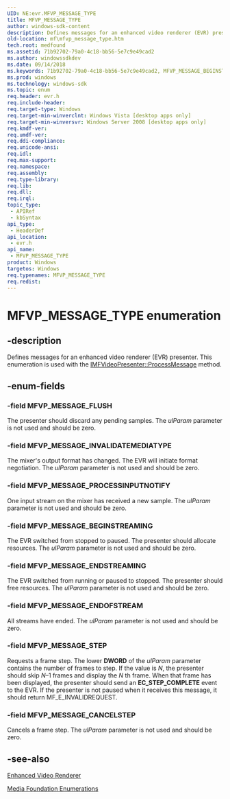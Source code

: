 ```yaml
---
UID: NE:evr.MFVP_MESSAGE_TYPE
title: MFVP_MESSAGE_TYPE
author: windows-sdk-content
description: Defines messages for an enhanced video renderer (EVR) presenter.
old-location: mf\mfvp_message_type.htm
tech.root: medfound
ms.assetid: 71b92702-79a0-4c18-bb56-5e7c9e49cad2
ms.author: windowssdkdev
ms.date: 09/14/2018
ms.keywords: 71b92702-79a0-4c18-bb56-5e7c9e49cad2, MFVP_MESSAGE_BEGINSTREAMING, MFVP_MESSAGE_CANCELSTEP, MFVP_MESSAGE_ENDOFSTREAM, MFVP_MESSAGE_ENDSTREAMING, MFVP_MESSAGE_FLUSH, MFVP_MESSAGE_INVALIDATEMEDIATYPE, MFVP_MESSAGE_PROCESSINPUTNOTIFY, MFVP_MESSAGE_STEP, MFVP_MESSAGE_TYPE, MFVP_MESSAGE_TYPE enumeration [Media Foundation], evr/MFVP_MESSAGE_BEGINSTREAMING, evr/MFVP_MESSAGE_CANCELSTEP, evr/MFVP_MESSAGE_ENDOFSTREAM, evr/MFVP_MESSAGE_ENDSTREAMING, evr/MFVP_MESSAGE_FLUSH, evr/MFVP_MESSAGE_INVALIDATEMEDIATYPE, evr/MFVP_MESSAGE_PROCESSINPUTNOTIFY, evr/MFVP_MESSAGE_STEP, evr/MFVP_MESSAGE_TYPE, mf.mfvp_message_type
ms.prod: windows
ms.technology: windows-sdk
ms.topic: enum
req.header: evr.h
req.include-header: 
req.target-type: Windows
req.target-min-winverclnt: Windows Vista [desktop apps only]
req.target-min-winversvr: Windows Server 2008 [desktop apps only]
req.kmdf-ver: 
req.umdf-ver: 
req.ddi-compliance: 
req.unicode-ansi: 
req.idl: 
req.max-support: 
req.namespace: 
req.assembly: 
req.type-library: 
req.lib: 
req.dll: 
req.irql: 
topic_type:
 - APIRef
 - kbSyntax
api_type:
 - HeaderDef
api_location:
 - evr.h
api_name:
 - MFVP_MESSAGE_TYPE
product: Windows
targetos: Windows
req.typenames: MFVP_MESSAGE_TYPE
req.redist: 
---
```


# MFVP_MESSAGE_TYPE enumeration


## -description


Defines messages for an enhanced video renderer (EVR) presenter. This enumeration is used with the <a href="https://msdn.microsoft.com/f7113cb3-2ea9-4d4f-b6c7-ef4e1025cc6d">IMFVideoPresenter::ProcessMessage</a> method.


## -enum-fields




### -field MFVP_MESSAGE_FLUSH

The presenter should discard any pending samples. The <i>ulParam</i> parameter is not used and should be zero.


### -field MFVP_MESSAGE_INVALIDATEMEDIATYPE

The mixer's output format has changed. The EVR will initiate format negotiation. The <i>ulParam</i> parameter is not used and should be zero.


### -field MFVP_MESSAGE_PROCESSINPUTNOTIFY

One input stream on the mixer has received a new sample. The <i>ulParam</i> parameter is not used and should be zero.


### -field MFVP_MESSAGE_BEGINSTREAMING

The EVR switched from stopped to paused. The presenter should allocate resources. The <i>ulParam</i> parameter is not used and should be zero.


### -field MFVP_MESSAGE_ENDSTREAMING

The EVR switched from running or paused to stopped. The presenter should free resources. The <i>ulParam</i> parameter is not used and should be zero.


### -field MFVP_MESSAGE_ENDOFSTREAM

All streams have ended. The <i>ulParam</i> parameter is not used and should be zero.


### -field MFVP_MESSAGE_STEP

Requests a frame step. The lower <b>DWORD</b> of the <i>ulParam</i> parameter contains the number of frames to step. If the value is <i>N</i>, the presenter should skip <i>N</i>–1 frames and display the <i>N</i> th frame. When that frame has been displayed, the presenter should send an <b>EC_STEP_COMPLETE</b> event to the EVR. If the presenter is not paused when it receives this message, it should return MF_E_INVALIDREQUEST.


### -field MFVP_MESSAGE_CANCELSTEP

Cancels a frame step. The <i>ulParam</i> parameter is not used and should be zero.


## -see-also




<a href="https://msdn.microsoft.com/1c985558-d25d-4f51-978a-58c05943dab9">Enhanced Video Renderer</a>



<a href="https://msdn.microsoft.com/f26a730f-18c4-4247-acaf-af1dfad19086">Media Foundation Enumerations</a>
 

 

